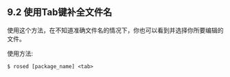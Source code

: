 ## 9.2 使用Tab键补全文件名
使用这个方法，在不知道准确文件名的情况下，你也可以看到并选择你所要编辑的文件。

使用方法:

```
$ rosed [package_name] <tab>
```